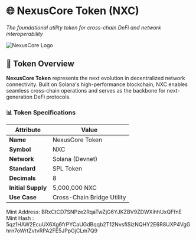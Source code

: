 # 🌐 NexusCore Token (NXC)

*The foundational utility token for cross-chain DeFi and network interoperability*

![NexusCore Logo](https://arweave.net/9gQubDoWjZRw24ZzdyByLuUSifd7FngRfLRuMoPHNGb)

## 🚀 Token Overview

**NexusCore Token** represents the next evolution in decentralized network connectivity. Built on Solana's high-performance blockchain, NXC enables seamless cross-chain operations and serves as the backbone for next-generation DeFi protocols.

### 📊 Token Specifications

| Attribute | Value |
|-----------|-------|
| **Name** | NexusCore Token |
| **Symbol** | NXC |
| **Network** | Solana (Devnet) |
| **Standard** | SPL Token |
| **Decimals** | 8 |
| **Initial Supply** | 5,000,000 NXC |
| **Use Case** | Cross-Chain Bridge Utility |


Mint Address: BRxCtCD7SNPze2RqaTwZjG6YJKZBV9ZDWXihhUxQFfnE
Mint Hash : 5qz1HAW2EcuUX6Xg6frPYCaUGdBqqb2T12NvsfiSizNQHY2E6R8UXP4VgGhrn7oWrtZvtvRPA2FE5JPpGjCLm7Q9


